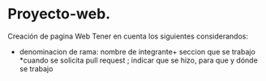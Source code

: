# Proyecto-web.
Creación de pagina Web
Tener en cuenta los siguientes considerandos:
* denominacion de rama: nombre de integrante+ seccion que se trabajo
*cuando se solicita pull request ; indicar que se hizo, para que y dónde se trabajo


